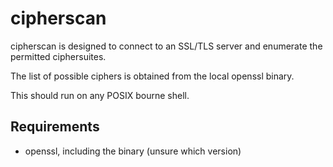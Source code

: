 cipherscan
==========

cipherscan is designed to connect to an SSL/TLS server and enumerate the permitted ciphersuites.

The list of possible ciphers is obtained from the local openssl binary.

This should run on any POSIX bourne shell.

Requirements
------------

* openssl, including the binary (unsure which version)

